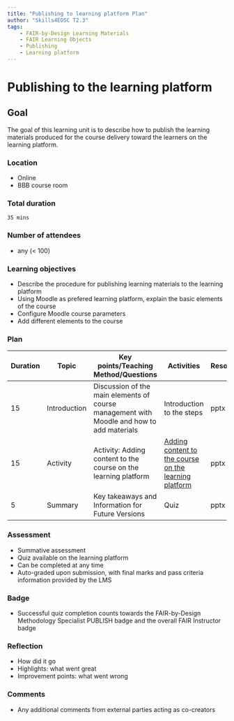 ```yaml
---
title: "Publishing to learning platform Plan"
author: "Skills4EOSC T2.3"
tags: 
    - FAIR-by-Design Learning Materials
    - FAIR Learning Objects
    - Publishing
    - Learning platform
---
```


#  Publishing to the learning platform

## Goal

The goal of this learning unit is to describe how to publish the learning materials produced for the course delivery toward the learners on the learning platform.

### Location

- Online
- BBB course room

### Total duration

	35 mins

### Number of attendees

- any (< 100)

### Learning objectives

-  Describe the procedure for publishing learning materials to the learning platform
- Using Moodle as prefered learning platform, explain the basic elements of the course
- Configure Moodle course parameters
- Add different elements to the course

### Plan

| Duration | Topic                    | Key points/Teaching Method/Questions                                                              | Activities                                                             | Resources             |
|----------|--------------------------|---------------------------------------------------------------------------------------------------|------------------------------------------------------------------------|-----------------------|
| 15       | Introduction            | Discussion of the main elements of course management with Moodle and how to add materials                           | Introduction to the steps                                         | pptx                  |
| 15       | Activity                  | Activity: Adding content to the course on the learning platform                                                    | [Adding content to the course on the learning platform](./Activities/Adding%20content%20to%20the%20course%20on%20the%20learning%20platform.md)                                       | pptx                  |
| 5        | Summary                  | Key takeaways and Information for Future Versions                                                 | Quiz                                                                   | pptx                  |

### Assessment

- Summative assessment
- Quiz available on the learning platform
- Can be completed at any time
- Auto-graded upon submission, with final marks and pass criteria information provided by the LMS

### Badge

- Successful quiz completion counts towards the FAIR-by-Design Methodology Specialist PUBLISH badge and the overall FAIR Instructor badge

### Reflection

- How did it go
- Highlights: what went great
- Improvement points: what went wrong

### Comments

- Any additional comments from external parties acting as co-creators